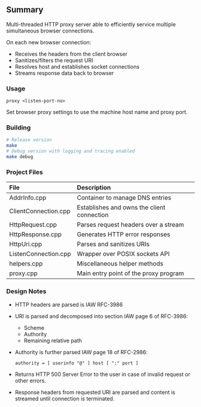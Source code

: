 ## Summary
Multi-threaded HTTP proxy server able to efficiently service multiple simultaneous browser connections.

On each new browser connection:
- Receives the headers from the client browser
- Sanitizes/filters the request URI
- Resolves host and establishes socket connections
- Streams response data back to browser

### Usage
```
proxy <listen-port-no>
```
Set browser proxy settings to use the machine host name and proxy port.

### Building
```bash
# Release version
make
# Debug version with logging and tracing enabled
make debug
```

### Project Files

|File|Description|
|:---|:----------|
|AddrInfo.cpp         | Container to manage DNS entries
|ClientConnection.cpp | Establishes and owns the client connection
|HttpRequest.cpp      | Parses request headers over a stream
|HttpResponse.cpp     | Generates HTTP error responses
|HttpUri.cpp          | Parses and sanitizes URIs
|ListenConnection.cpp | Wrapper over POSIX sockets API
|helpers.cpp          | Miscellaneous helper methods
|proxy.cpp            | Main entry point of the proxy program

### Design Notes

- HTTP headers are parsed is IAW RFC-3986
- URI is parsed and decomposed into section IAW page 6 of RFC-3986:
  - Scheme
  - Authority
  - Remaining relative path
- Authority is further parsed IAW page 18 of RFC-2986:

  `authority = [ userinfo "@" ] host [ ":" port ]`
- Returns HTTP 500 Server Error to the user in case of invalid request or other errors.
- Response headers from requested URI are parsed and content is streamed until connection is terminated.
    
